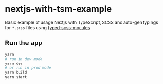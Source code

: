 # nextjs-with-tsm-example

Basic example of usage Nextjs with TypeScript, SCSS and auto-gen typings for `*.scss` files using [typed-scss-modules](https://github.com/skovy/typed-scss-modules)

## Run the app
```bash
yarn
# run in dev mode
yarn dev
# or run in prod mode
yarn build
yarn start
```
